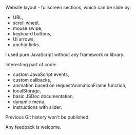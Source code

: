 Website layout - fullscreen sections, which can be slide by:
- URL,
- scroll wheel,
- mouse swipe,
- keyboard buttons,
- UI arrows,
- anchor links.

I used pure JavaScript without any framework or library.

Interesting part of code:
- custom JavaScript events,
- custom callbacks,
- animation based on requestAnimationFrame function,
- localStorage,
- basic JSDoc documentation,
- dynamic menu,
- instructions with slider.

Previous Git history won't be published.

Any feedback is welcome.
